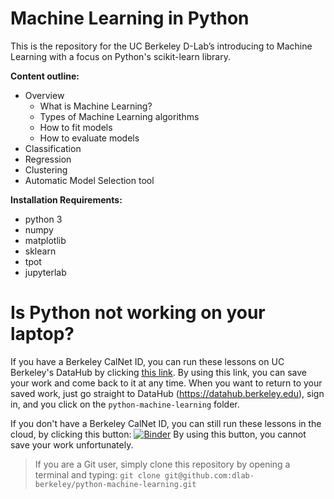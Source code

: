 # Machine Learning in Python

This is the repository for the UC Berkeley D-Lab’s introducing to Machine Learning with a focus on Python's scikit-learn library.

**Content outline:**
- Overview
  - What is Machine Learning? 
  - Types of Machine Learning algorithms
  - How to fit models
  - How to evaluate models
- Classification
- Regression
- Clustering
- Automatic Model Selection tool

**Installation Requirements:**
- python 3
- numpy
- matplotlib
- sklearn
- tpot
- jupyterlab

# Is Python not working on your laptop? 

If you have a Berkeley CalNet ID, you can run these lessons on UC Berkeley's DataHub by clicking [this link](https://datahub.berkeley.edu/hub/user-redirect/git-pull?repo=https%3A%2F%2Fgithub.com%2Fdlab-berkeley%2Fpython-machine-learning&urlpath=tree%2Fpython-machine-learning%2F). By using this link, you can save your work and come back to it at any time. When you want to return to your saved work, just go straight to DataHub (https://datahub.berkeley.edu), sign in, and you click on the `python-machine-learning` folder.

If you don't have a Berkeley CalNet ID, you can still run these lessons in the cloud, by clicking this button:
[![Binder](http://mybinder.org/badge.svg)](https://mybinder.org/v2/gh/dlab-berkeley/python-machine-learning/master)
By using this button, you cannot save your work unfortunately. 

> If you are a Git user, simply clone this repository by opening a terminal and typing: `git clone git@github.com:dlab-berkeley/python-machine-learning.git`
